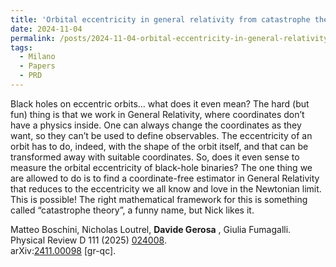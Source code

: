 ```yaml
---
title: 'Orbital eccentricity in general relativity from catastrophe theory'
date: 2024-11-04
permalink: /posts/2024-11-04-orbital-eccentricity-in-general-relativity-from-catastrophe-theory
tags:
  - Milano
  - Papers
  - PRD
---
```


Black holes on eccentric orbits… what does it even mean? The hard (but fun) thing is that we work in General Relativity, where coordinates don’t have a physics inside. One can always change the coordinates as they want, so they can’t be used to define observables. The eccentricity of an orbit has to do, indeed, with the shape of the orbit itself, and that can be transformed away with suitable coordinates. So, does it even sense to measure the orbital eccentricity of black-hole binaries? The one thing we are allowed to do is to find a coordinate-free estimator in General Relativity that reduces to the eccentricity we all know and love in the Newtonian limit. This is possible! The right mathematical framework for this is something called “catastrophe theory”, a funny name, but Nick likes it. 

Matteo Boschini, Nicholas Loutrel, **Davide Gerosa** , Giulia Fumagalli.  
Physical Review D 111 (2025) [024008](<https://journals.aps.org/prd/abstract/10.1103/PhysRevD.111.024008>).  
arXiv:[](<https://arxiv.org/abs/2204.00026>)[](<https://arxiv.org/abs/2204.03423>)[2411.00098](<https://arxiv.org/abs/2411.00098>) [gr-qc].

